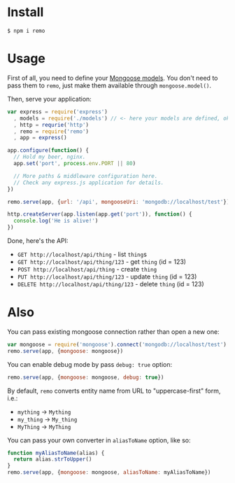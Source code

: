 Install
=======
`$ npm i remo`

Usage
=====
First of all, you need to define your [Mongoose models](http://mongoosejs.com/docs/models.html).
You don't need to pass them to `remo`, just make them available through `mongoose.model()`.

Then, serve your application:
```js
var express = require('express')
  , models = require('./models') // <- here your models are defined, ok?
  , http = requrie('http')
  , remo = require('remo')
  , app = express()

app.configure(function() {
  // Hold my beer, nginx.
  app.set('port', process.env.PORT || 80)

  // More paths & middleware configuration here.
  // Check any express.js application for details.
})

remo.serve(app, {url: '/api', mongooseUri: 'mongodb://localhost/test'})

http.createServer(app.listen(app.get('port')), function() {
  console.log('He is alive!')
})
```

Done, here's the API:

* `GET http://localhost/api/thing` - list `thing`s
* `GET http://localhost/api/thing/123` - get `thing` (id = 123)
* `POST http://localhost/api/thing` - create `thing`
* `PUT http://localhost/api/thing/123` - update `thing` (id = 123)
* `DELETE http://localhost/api/thing/123` - delete `thing` (id = 123)

Also
====
You can pass existing mongoose connection rather than open a new one:
```js
var mongoose = require('mongoose').connect('mongodb://localhost/test')
remo.serve(app, {mongoose: mongoose})
```

You can enable debug mode by pass `debug: true` option:
```js
remo.serve(app, {mongoose: mongoose, debug: true})
```

By default, `remo` converts entity name from URL to "uppercase-first" form, i.e.:

* `mything` -> `Mything`
* `my_thing` -> `My_thing`
* `MyThing` -> `MyThing`

You can pass your own converter in `aliasToName` option, like so:
```js
function myAliasToName(alias) {
  return alias.strToUpper()
}
remo.serve(app, {mongoose: mongoose, aliasToName: myAliasToName})

```
